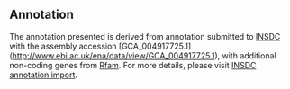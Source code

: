 
Annotation
----------

The annotation presented is derived from annotation submitted to
[INSDC](http://www.insdc.org) with the assembly accession [GCA\_004917725.1]
(http://www.ebi.ac.uk/ena/data/view/GCA_004917725.1),
with additional non-coding genes from
[Rfam](http://rfam.xfam.org/). For more details, please visit [INSDC
annotation import](http://ensemblgenomes.org/info/data/insdc_annotation).
